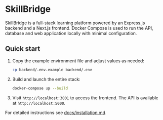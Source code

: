 # SkillBridge

SkillBridge is a full-stack learning platform powered by an Express.js backend and a Next.js frontend. Docker Compose is used to run the API, database and web application locally with minimal configuration.

## Quick start

1. Copy the example environment file and adjust values as needed:

   ```bash
   cp backend/.env.example backend/.env
   ```

2. Build and launch the entire stack:

   ```bash
   docker-compose up --build
   ```

3. Visit `http://localhost:3001` to access the frontend. The API is available at `http://localhost:5000`.

For detailed instructions see [docs/installation.md](docs/installation.md).
